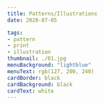 ```yaml
---
title: Patterns/Illustrations
date: 2020-07-05

tags:
- pattern
- print
- illustration
thumbnail: ./01.jpg
menuBackground: "lightblue"
menuText: rgb(127, 200, 240)
cardBorder: black
cardBackground: black
cardText: white
---
```


